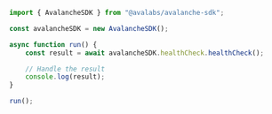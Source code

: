 <!-- Start SDK Example Usage [usage] -->
```typescript
import { AvalancheSDK } from "@avalabs/avalanche-sdk";

const avalancheSDK = new AvalancheSDK();

async function run() {
    const result = await avalancheSDK.healthCheck.healthCheck();

    // Handle the result
    console.log(result);
}

run();

```
<!-- End SDK Example Usage [usage] -->
